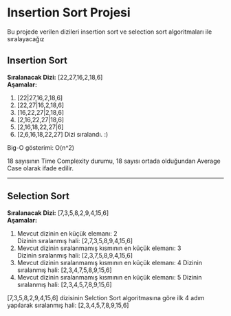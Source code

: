 # Insertion Sort Projesi

Bu projede verilen dizileri insertion sort ve selection sort algoritmaları ile sıralayacağız

## Insertion Sort

**Sıralanacak Dizi:**  [22,27,16,2,18,6]  
**Aşamalar:**

1. [22|27,16,2,18,6]
2. [22,27|16,2,18,6]
3. [16,22,27|2,18,6]
4. [2,16,22,27|18,6]
5. [2,16,18,22,27|6]
6. [2,6,16,18,22,27]
Dizi sıralandı. :)

Big-O gösterimi: O(n^2)

18 sayısının Time Complexity durumu, 18 sayısı ortada olduğundan Average Case olarak ifade edilir.

-----
## Selection Sort
 
**Sıralanacak Dizi:**   [7,3,5,8,2,9,4,15,6]   
**Aşamalar:**

1. Mevcut dizinin en küçük elemanı: 2  
   Dizinin sıralanmış hali: [2,7,3,5,8,9,4,15,6] 
2. Mevcut dizinin sıralanmamış kısmının en küçük elemanı: 3  
   Dizinin sıralanmış hali: [2,3,7,5,8,9,4,15,6]
3. Mevcut dizinin sıralanmamış kısmının en küçük elemanı: 4 
   Dizinin sıralanmış hali: [2,3,4,7,5,8,9,15,6]
4. Mevcut dizinin sıralanmamış kısmının en küçük elemanı: 5
   Dizinin sıralanmış hali: [2,3,4,5,7,8,9,15,6]

[7,3,5,8,2,9,4,15,6] dizisinin Selction Sort algoritmasına göre ilk 4 adım yapılarak sıralanmış hali: [2,3,4,5,7,8,9,15,6]